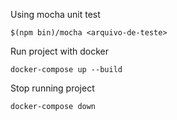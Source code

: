 Using mocha unit test

    $(npm bin)/mocha <arquivo-de-teste>

Run project with docker

    docker-compose up --build

Stop running project

    docker-compose down